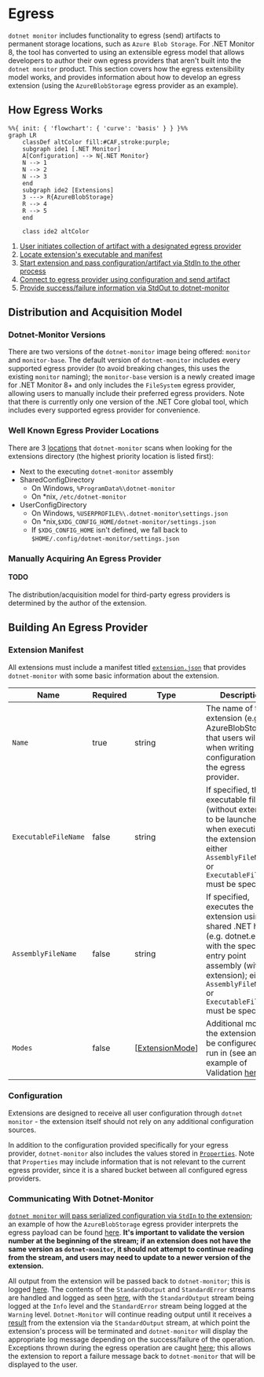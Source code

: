 # Egress

`dotnet monitor` includes functionality to egress (send) artifacts to permanent storage locations, such as `Azure Blob Storage`. For .NET Monitor 8, the tool has converted to using an extensible egress model that allows developers to author their own egress providers that aren't built into the `dotnet monitor` product. This section covers how the egress extensibility model works, and provides information about how to develop an egress extension (using the `AzureBlobStorage` egress provider as an example).

## How Egress Works

```mermaid
%%{ init: { 'flowchart': { 'curve': 'basis' } } }%%
graph LR
    classDef altColor fill:#CAF,stroke:purple;
    subgraph ide1 [.NET Monitor]
    A[Configuration] --> N{.NET Monitor}
    N --> 1
    N --> 2
    N --> 3
    end
    subgraph ide2 [Extensions]
    3 ---> R{AzureBlobStorage}
    R --> 4
    R --> 5
    end

    class ide2 altColor
```

1. [User initiates collection of artifact with a designated egress provider](https://github.com/dotnet/dotnet-monitor/blob/2df8b124b94b008dc42ffa4c47f073c8635a50f6/src/Microsoft.Diagnostics.Monitoring.WebApi/Operation/EgressOperation.cs#L45)
1. [Locate extension's executable and manifest](https://github.com/dotnet/dotnet-monitor/blob/2df8b124b94b008dc42ffa4c47f073c8635a50f6/src/Tools/dotnet-monitor/Extensibility/ExtensionDiscoverer.cs#L28)
1. [Start extension and pass configuration/artifact via StdIn to the other process](https://github.com/dotnet/dotnet-monitor/blob/2df8b124b94b008dc42ffa4c47f073c8635a50f6/src/Tools/dotnet-monitor/Egress/Extension/EgressExtension.cs#L104)
1. [Connect to egress provider using configuration and send artifact](https://github.com/dotnet/dotnet-monitor/blob/2df8b124b94b008dc42ffa4c47f073c8635a50f6/src/Extensions/AzureBlobStorage/AzureBlobEgressProvider.cs#L36)
1. [Provide success/failure information via StdOut to dotnet-monitor](https://github.com/dotnet/dotnet-monitor/blob/2df8b124b94b008dc42ffa4c47f073c8635a50f6/src/Microsoft.Diagnostics.Monitoring.Extension.Common/EgressHelper.cs#L77)


## Distribution and Acquisition Model

### Dotnet-Monitor Versions

There are two versions of the `dotnet-monitor` image being offered: `monitor` and `monitor-base`. The default version of `dotnet-monitor` includes every supported egress provider (to avoid breaking changes, this uses the existing `monitor` naming); the `monitor-base` version is a newly created image for .NET Monitor 8+ and only includes the `FileSystem` egress provider, allowing users to manually include their preferred egress providers. Note that there is currently only one version of the .NET Core global tool, which includes every supported egress provider for convenience.

### Well Known Egress Provider Locations

There are 3 [locations](https://github.com/dotnet/dotnet-monitor/blob/2df8b124b94b008dc42ffa4c47f073c8635a50f6/src/Tools/dotnet-monitor/ServiceCollectionExtensions.cs#L279) that `dotnet-monitor` scans when looking for the extensions directory (the highest priority location is listed first):
- Next to the executing `dotnet-monitor` assembly
- SharedConfigDirectory
  - On Windows, `%ProgramData%\dotnet-monitor`
  - On *nix, `/etc/dotnet-monitor`
- UserConfigDirectory
  - On Windows, `%USERPROFILE%\.dotnet-monitor\settings.json`
  - On *nix,`$XDG_CONFIG_HOME/dotnet-monitor/settings.json`
  - If `$XDG_CONFIG_HOME` isn't defined, we fall back to `$HOME/.config/dotnet-monitor/settings.json`
### Manually Acquiring An Egress Provider
#### TODO

The distribution/acquisition model for third-party egress providers is determined by the author of the extension.

## Building An Egress Provider

### Extension Manifest

All extensions must include a manifest titled [`extension.json`](https://github.com/dotnet/dotnet-monitor/blob/2df8b124b94b008dc42ffa4c47f073c8635a50f6/src/Extensions/AzureBlobStorage/extension.json) that provides `dotnet-monitor` with some basic information about the extension.

| Name | Required | Type | Description |
|---|---|---|---|
| `Name` | true | string | The name of the extension (e.g. AzureBlobStorage) that users will use when writing configuration for the egress provider. |
| `ExecutableFileName` | false | string | If specified, the executable file (without extension) to be launched when executing the extension; either `AssemblyFileName` or `ExecutableFileName` must be specified. |
| `AssemblyFileName` | false | string | If specified, executes the extension using the shared .NET host (e.g. dotnet.exe) with the specified entry point assembly (without extension); either `AssemblyFileName` or `ExecutableFileName` must be specified. |
| `Modes` | false | [[ExtensionMode](../api/definitions.md#extensionmode)] | Additional modes the extension can be configured to run in (see an example of Validation [here](https://github.com/dotnet/dotnet-monitor/blob/2df8b124b94b008dc42ffa4c47f073c8635a50f6/src/Microsoft.Diagnostics.Monitoring.Extension.Common/EgressHelper.cs#L80)). |

### Configuration

Extensions are designed to receive all user configuration through `dotnet monitor` - the extension itself should not rely on any additional configuration sources.

In addition to the configuration provided specifically for your egress provider, `dotnet-monitor` also includes the values stored in [`Properties`](https://github.com/dotnet/dotnet-monitor/blob/2df8b124b94b008dc42ffa4c47f073c8635a50f6/src/Microsoft.Diagnostics.Monitoring.Options/EgressOptions.cs#L21). Note that `Properties` may include information that is not relevant to the current egress provider, since it is a shared bucket between all configured egress providers.

### Communicating With Dotnet-Monitor

[`dotnet monitor` will pass serialized configuration via `StdIn` to the extension](https://github.com/dotnet/dotnet-monitor/blob/2df8b124b94b008dc42ffa4c47f073c8635a50f6/src/Tools/dotnet-monitor/Egress/Extension/EgressExtension.cs#L184); an example of how the `AzureBlobStorage` egress provider interprets the egress payload can be found [here](https://github.com/dotnet/dotnet-monitor/blob/2df8b124b94b008dc42ffa4c47f073c8635a50f6/src/Microsoft.Diagnostics.Monitoring.Extension.Common/EgressHelper.cs#L141). **It's important to validate the version number at the beginning of the stream; if an extension does not have the same version as `dotnet-monitor`, it should not attempt to continue reading from the stream, and users may need to update to a newer version of the extension.**

All output from the extension will be passed back to `dotnet-monitor`; this is logged [here](https://github.com/dotnet/dotnet-monitor/blob/2df8b124b94b008dc42ffa4c47f073c8635a50f6/src/Tools/dotnet-monitor/Egress/Extension/EgressExtension.OutputParser.cs#L64). The contents of the `StandardOutput` and `StandardError` streams are handled and logged as seen [here](https://github.com/dotnet/dotnet-monitor/blob/2df8b124b94b008dc42ffa4c47f073c8635a50f6/src/Tools/dotnet-monitor/Egress/Extension/EgressExtension.OutputParser.cs#L34), with the `StandardOutput` stream being logged at the `Info` level and the `StandardError` stream being logged at the `Warning` level. `Dotnet-Monitor` will continue reading output until it receives a [result](https://github.com/dotnet/dotnet-monitor/blob/2df8b124b94b008dc42ffa4c47f073c8635a50f6/src/Tools/dotnet-monitor/Egress/Extension/EgressArtifactResult.cs) from the extension via the `StandardOutput` stream, at which point the extension's process will be terminated and `dotnet-monitor` will display the appropriate log message depending on the success/failure of the operation. Exceptions thrown during the egress operation are caught [here](https://github.com/dotnet/dotnet-monitor/blob/2df8b124b94b008dc42ffa4c47f073c8635a50f6/src/Microsoft.Diagnostics.Monitoring.Extension.Common/EgressHelper.cs#L71); this allows the extension to report a failure message back to `dotnet-monitor` that will be displayed to the user.
